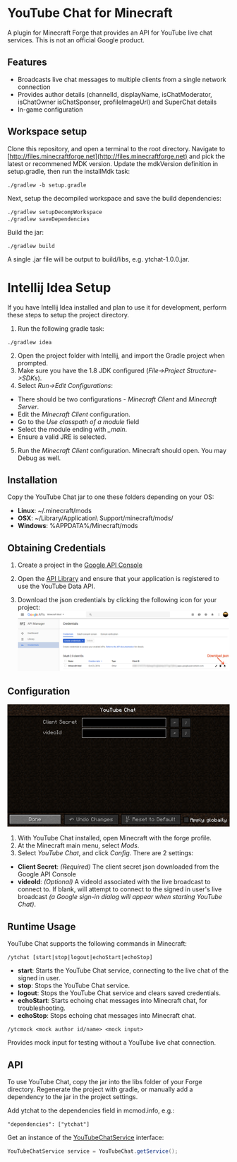 # YouTube Chat for Minecraft

A plugin for Minecraft Forge that provides an API for YouTube live chat
services. This is not an official Google product.

## Features

*  Broadcasts live chat messages to multiple clients from a single network
  connection
*  Provides author details (channelId, displayName, isChatModerator, isChatOwner
   isChatSponser, profileImageUrl) and SuperChat details
*  In-game configuration

## Workspace setup

Clone this repository, and open a terminal to the root directory. Navigate to
[http://files.minecraftforge.net](http://files.minecraftforge.net) and pick
the latest or recommened MDK version. Update the mdkVersion definition in
setup.gradle, then run the installMdk task:

  ```
  ./gradlew -b setup.gradle
  ```

Next, setup the decompiled workspace and save the build dependencies:

  ```
  ./gradlew setupDecompWorkspace
  ./gradlew saveDependencies
  ```

Build the jar:

  ```
  ./gradlew build
  ```

A single .jar file will be output to build/libs, e.g. ytchat-1.0.0.jar.


# Intellij Idea Setup

If you have Intellij Idea installed and plan to use it for development, perform
these steps to setup the project directory.

1. Run the following gradle task:

  ```
  ./gradlew idea
  ```
2.  Open the project folder with Intellij, and import the Gradle project
  when prompted.
3.  Make sure you have the 1.8 JDK configured (*File->Project Structure->SDKs*).
4.  Select *Run->Edit Configurations*:
  * There should be two configurations - *Minecraft Client* and *Minecraft
  Server*.
  * Edit the *Minecraft Client* configuration.
  * Go to the *Use classpath of a module* field
  * Select the module ending with *_main*.
  * Ensure a valid JRE is selected.
5.  Run the *Minecraft Client* configuration. Minecraft should open. You may
 Debug as well.

## Installation

Copy the YouTube Chat jar to one these folders depending on your OS:

* **Linux**: ~/.minecraft/mods
* **OSX**: ~/Library/Application\ Support/minecraft/mods/
* **Windows**: %APPDATA%/Minecraft/mods

## Obtaining Credentials

1.  Create a project in the [Google API Console](https://console.developers.google.com/)

2.  Open the [API Library](https://console.developers.google.com/apis/library?project=_)
    and ensure that your application is registered to use the YouTube Data API.

3.  Download the json credentials by clicking the following icon for your
  project: ![Download json](download_json.png)


## Configuration

![Configuration](configuration.png)

1.  With YouTube Chat installed, open Minecraft with the forge profile.
2.  At the Minecraft main menu, select *Mods*.
3.  Select *YouTube Chat*, and click *Config*. There are 2 settings:
  *  **Client Secret**: *(Required)* The client secret json downloaded from the
  Google API Console
  *  **videoId**: *(Optional)* A videoId associated with the live broadcast to
  connect to. If blank, will attempt to connect to the signed in user's live
  broadcast *(a Google sign-in dialog will appear when starting YouTube Chat)*.

## Runtime Usage

YouTube Chat supports the following commands in Minecraft:

```
/ytchat [start|stop|logout|echoStart|echoStop]
```
*  **start**: Starts the YouTube Chat service, connecting to the live chat of
the signed in user.
*  **stop**: Stops the YouTube Chat service.
*  **logout**: Stops the YouTube Chat service and clears saved credentials.
*  **echoStart**: Starts echoing chat messages into Minecraft chat,
   for troubleshooting.
*  **echoStop**: Stops echoing chat messages into Minecraft chat.

```
/ytcmock <mock author id/name> <mock input>
```

Provides mock input for testing without a YouTube live chat connection.

## API

To use YouTube Chat, copy the jar into the libs folder of your Forge directory.
Regenerate the project with gradle, or manually add a dependency to the jar in
the project settings.

Add ytchat to the dependencies field in mcmod.info, e.g.:

  ```
  "dependencies": ["ytchat"]
  ```
Get an instance of the [YouTubeChatService](https://github.com/youtube/youtube-chat-for-minecraft/blob/master/src/main/java/com/google/youtube/gaming/chat/YouTubeChatService.java)
interface:

  ```java
  YouTubeChatService service = YouTubeChat.getService();
  ```